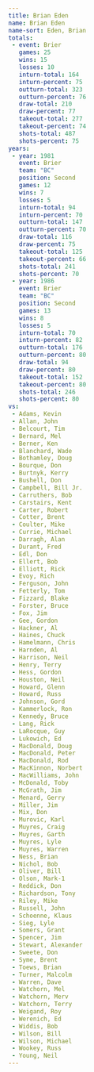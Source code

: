 ```yaml
---
title: Brian Eden
name: Brian Eden
name-sort: Eden, Brian
totals:
 - event: Brier
   games: 25
   wins: 15
   losses: 10
   inturn-total: 164
   inturn-percent: 75
   outturn-total: 323
   outturn-percent: 76
   draw-total: 210
   draw-percent: 77
   takeout-total: 277
   takeout-percent: 74
   shots-total: 487
   shots-percent: 75
years:
 - year: 1981
   event: Brier
   team: "BC"
   position: Second
   games: 12
   wins: 7
   losses: 5
   inturn-total: 94
   inturn-percent: 70
   outturn-total: 147
   outturn-percent: 70
   draw-total: 116
   draw-percent: 75
   takeout-total: 125
   takeout-percent: 66
   shots-total: 241
   shots-percent: 70
 - year: 1986
   event: Brier
   team: "BC"
   position: Second
   games: 13
   wins: 8
   losses: 5
   inturn-total: 70
   inturn-percent: 82
   outturn-total: 176
   outturn-percent: 80
   draw-total: 94
   draw-percent: 80
   takeout-total: 152
   takeout-percent: 80
   shots-total: 246
   shots-percent: 80
vs:
 - Adams, Kevin
 - Allan, John
 - Belcourt, Tim
 - Bernard, Mel
 - Berner, Ken
 - Blanchard, Wade
 - Bothamley, Doug
 - Bourque, Don
 - Burtnyk, Kerry
 - Bushell, Don
 - Campbell, Bill Jr.
 - Carruthers, Bob
 - Carstairs, Kent
 - Carter, Robert
 - Cotter, Brent
 - Coulter, Mike
 - Currie, Michael
 - Darragh, Alan
 - Durant, Fred
 - Edl, Don
 - Ellert, Bob
 - Elliott, Rick
 - Evoy, Rich
 - Ferguson, John
 - Fetterly, Tom
 - Fizzard, Blake
 - Forster, Bruce
 - Fox, Jim
 - Gee, Gordon
 - Hackner, Al
 - Haines, Chuck
 - Hamelmann, Chris
 - Harnden, Al
 - Harrison, Neil
 - Henry, Terry
 - Hess, Gordon
 - Houston, Neil
 - Howard, Glenn
 - Howard, Russ
 - Johnson, Gord
 - Kammerlock, Ron
 - Kennedy, Bruce
 - Lang, Rick
 - LaRocque, Guy
 - Lukowich, Ed
 - MacDonald, Doug
 - MacDonald, Peter
 - MacDonald, Rod
 - MacKinnon, Norbert
 - MacWilliams, John
 - McDonald, Toby
 - McGrath, Jim
 - Menard, Gerry
 - Miller, Jim
 - Mix, Don
 - Murovic, Karl
 - Muyres, Craig
 - Muyres, Garth
 - Muyres, Lyle
 - Muyres, Warren
 - Ness, Brian
 - Nichol, Bob
 - Oliver, Bill
 - Olson, Mark-1
 - Reddick, Don
 - Richardson, Tony
 - Riley, Mike
 - Russell, John
 - Schoenne, Klaus
 - Sieg, Lyle
 - Somers, Grant
 - Spencer, Jim
 - Stewart, Alexander
 - Sweete, Don
 - Syme, Brent
 - Toews, Brian
 - Turner, Malcolm
 - Warren, Dave
 - Watchorn, Mel
 - Watchorn, Merv
 - Watchorn, Terry
 - Weigand, Roy
 - Werenich, Ed
 - Widdis, Bob
 - Wilson, Bill
 - Wilson, Michael
 - Wookey, Russ
 - Young, Neil
---
```

